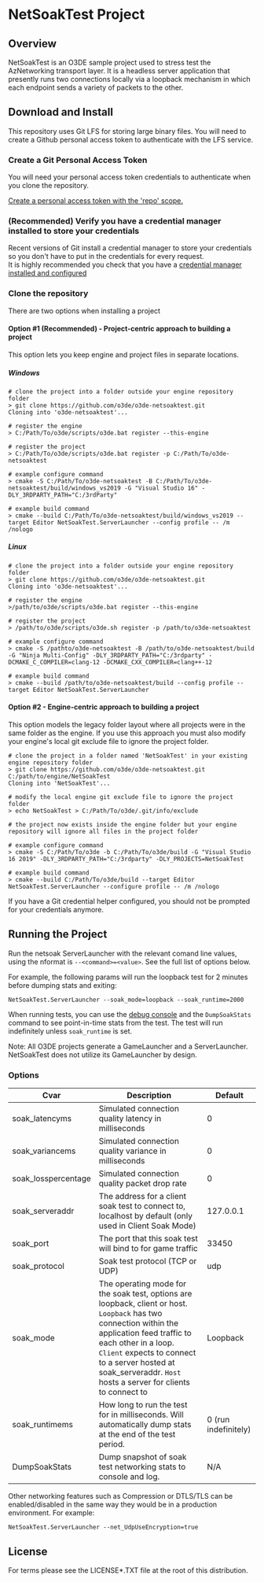 # NetSoakTest Project 

## Overview
NetSoakTest is an O3DE sample project used to stress test the AzNetworking transport layer. It is a headless server application that presently runs two connections locally via a loopback mechanism in which each endpoint sends a variety of packets to the other.

## Download and Install

This repository uses Git LFS for storing large binary files.  You will need to create a Github personal access token to authenticate with the LFS service.


### Create a Git Personal Access Token

You will need your personal access token credentials to authenticate when you clone the repository.

[Create a personal access token with the 'repo' scope.](https://docs.github.com/en/github/authenticating-to-github/creating-a-personal-access-token)


### (Recommended) Verify you have a credential manager installed to store your credentials 

Recent versions of Git install a credential manager to store your credentials so you don't have to put in the credentials for every request.  
It is highly recommended you check that you have a [credential manager installed and configured](https://github.com/microsoft/Git-Credential-Manager-Core)



### Clone the repository 

There are two options when installing a project

#### Option #1 (Recommended) - Project-centric approach to building a project 

This option lets you keep engine and project files in separate locations.

##### Windows
```shell
# clone the project into a folder outside your engine repository folder
> git clone https://github.com/o3de/o3de-netsoaktest.git
Cloning into 'o3de-netsoaktest'...

# register the engine
> C:/Path/To/o3de/scripts/o3de.bat register --this-engine 

# register the project 
> C:/Path/To/o3de/scripts/o3de.bat register -p C:/Path/To/o3de-netsoaktest

# example configure command
> cmake -S C:/Path/To/o3de-netsoaktest -B C:/Path/To/o3de-netsoaktest/build/windows_vs2019 -G "Visual Studio 16" -DLY_3RDPARTY_PATH="C:/3rdParty"

# example build command
> cmake --build C:/Path/To/o3de-netsoaktest/build/windows_vs2019 --target Editor NetSoakTest.ServerLauncher --config profile -- /m /nologo 
```

##### Linux
```shell
# clone the project into a folder outside your engine repository folder
> git clone https://github.com/o3de/o3de-netsoaktest.git
Cloning into 'o3de-netsoaktest'...

# register the engine
>/path/to/o3de/scripts/o3de.bat register --this-engine 

# register the project 
> /path/to/o3de/scripts/o3de.sh register -p /path/to/o3de-netsoaktest

# example configure command
> cmake -S /pathto/o3de-netsoaktest -B /path/to/o3de-netsoaktest/build -G "Ninja Multi-Config" -DLY_3RDPARTY_PATH="C:/3rdparty" -DCMAKE_C_COMPILER=clang-12 -DCMAKE_CXX_COMPILER=clang++-12 

# example build command
> cmake --build /path/to/o3de-netsoaktest/build --config profile --target Editor NetSoakTest.ServerLauncher
```


#### Option #2 - Engine-centric approach to building a project 

This option models the legacy folder layout where all projects were in the same folder as the engine.
If you use this approach you must also modify your engine's local git exclude file to ignore the project folder.

```shell
# clone the project in a folder named 'NetSoakTest' in your existing engine repository folder
> git clone https://github.com/o3de/o3de-netsoaktest.git C:/path/to/engine/NetSoakTest
Cloning into 'NetSoakTest'...

# modify the local engine git exclude file to ignore the project folder
> echo NetSoakTest > C:/Path/To/o3de/.git/info/exclude

# the project now exists inside the engine folder but your engine repository will ignore all files in the project folder

# example configure command
> cmake -S C:/Path/To/o3de -b C:/Path/To/o3de/build -G "Visual Studio 16 2019" -DLY_3RDPARTY_PATH="C:/3rdparty" -DLY_PROJECTS=NetSoakTest 

# example build command
> cmake --build C:/Path/To/o3de/build --target Editor NetSoakTest.ServerLauncher --configure profile -- /m /nologo 

```

If you have a Git credential helper configured, you should not be prompted for your credentials anymore.

## Running the Project

Run the netsoak ServerLauncher with the relevant comand line values, using the nformat is ```--<command>=<value>```. See the full list of options below.

For example, the following params will run the loopback test for 2 minutes before dumping stats and exiting:
``` 
NetSoakTest.ServerLauncher --soak_mode=loopback --soak_runtime=2000
```

When running tests, you can use the [debug console](https://www.o3de.org/docs/user-guide/appendix/cvars/debugging/#using-console-debug-views) and the `DumpSoakStats` command to see point-in-time stats from the test. The test will run indefinitely unless `soak_runtime` is set.

Note: All O3DE projects generate a GameLauncher and a ServerLauncher. NetSoakTest does not utilize its GameLauncher by design.

### Options


| Cvar | Description | Default |
|-------|------------|---------|
| soak_latencyms | Simulated connection quality latency in milliseconds | 0 | 
| soak_variancems | Simulated connection quality variance in milliseconds | 0 | 
| soak_losspercentage | Simulated connection quality packet drop rate | 0 |
| soak_serveraddr | The address for a client soak test to connect to, localhost by default (only used in Client Soak Mode) | 127.0.0.1 |
| soak_port | The port that this soak test will bind to for game traffic | 33450 |
| soak_protocol | Soak test protocol (TCP or UDP) | udp | 
| soak_mode | The operating mode for the soak test, options are loopback, client or host. `Loopback` has two connection within the application feed traffic to each other in a loop. `Client` expects to connect to a server hosted at soak_serveraddr. `Host` hosts a server for clients to connect to | Loopback | 
| soak_runtimems | How long to run the test for in milliseconds. Will automatically dump stats at the end of the test period. | 0 (run indefinitely) |
| DumpSoakStats | Dump snapshot of soak test networking stats to console and log. | N/A |

Other networking features such as Compression or DTLS/TLS can be enabled/disabled in the same way they would be in a production environment. For example:

```
NetSoakTest.ServerLauncher --net_UdpUseEncryption=true
```

## License

For terms please see the LICENSE*.TXT file at the root of this distribution.

